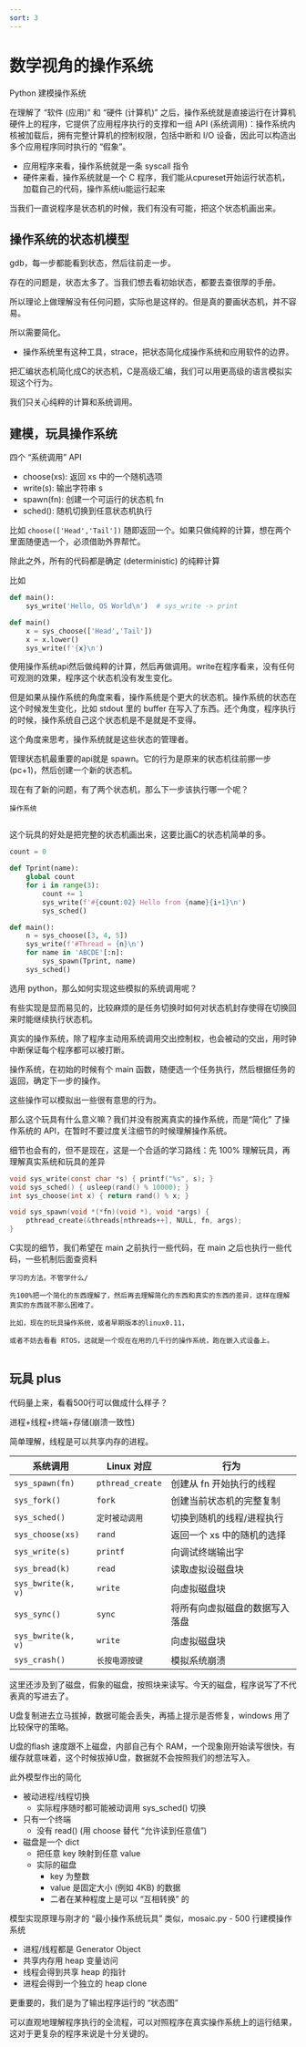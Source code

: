 ```yaml
---
sort: 3
---
```

# 数学视角的操作系统

Python 建模操作系统


在理解了 “软件 (应用)” 和 “硬件 (计算机)” 之后，操作系统就是直接运行在计算机硬件上的程序，它提供了应用程序执行的支撑和一组 API (系统调用)：操作系统内核被加载后，拥有完整计算机的控制权限，包括中断和 I/O 设备，因此可以构造出多个应用程序同时执行的 “假象”。

- 应用程序来看，操作系统就是一条 syscall 指令
- 硬件来看，操作系统就是一个 C 程序，我们能从cpureset开始运行状态机，加载自己的代码，操作系统iu能运行起来

当我们一直说程序是状态机的时候，我们有没有可能，把这个状态机画出来。

## 操作系统的状态机模型

gdb，每一步都能看到状态，然后往前走一步。

存在的问题是，状态太多了。当我们想去看初始状态，都要去查很厚的手册。

所以理论上做理解没有任何问题，实际也是这样的。但是真的要画状态机，并不容易。

所以需要简化。
- 操作系统里有这种工具，strace，把状态简化成操作系统和应用软件的边界。


把汇编状态机简化成C的状态机，C是高级汇编，我们可以用更高级的语言模拟实现这个行为。

我们只关心纯粹的计算和系统调用。

## 建模，玩具操作系统

四个 “系统调用” API
- choose(xs): 返回 xs 中的一个随机选项
- write(s): 输出字符串 s
- spawn(fn): 创建一个可运行的状态机 fn
- sched(): 随机切换到任意状态机执行

比如 `choose(['Head','Tail'])`  随即返回一个。如果只做纯粹的计算，想在两个里面随便选一个，必须借助外界帮忙。

除此之外，所有的代码都是确定 (deterministic) 的纯粹计算

比如

```py
def main():
    sys_write('Hello, OS World\n')  # sys_write -> print
```

```py
def main()
    x = sys_choose(['Head','Tail'])
    x = x.lower()
    sys_write(f'{x}\n')
```

使用操作系统api然后做纯粹的计算，然后再做调用。write在程序看来，没有任何可观测的效果，程序这个状态机没有发生变化。

但是如果从操作系统的角度来看，操作系统是个更大的状态机。操作系统的状态在这个时候发生变化，比如 stdout 里的 buffer 在写入了东西。还个角度，程序执行的时候，操作系统自己这个状态机是不是就是不变得。

这个角度来思考，操作系统就是这些状态的管理者。

管理状态机最重要的api就是 spawn。它的行为是原来的状态机往前挪一步(pc+1)，然后创建一个新的状态机。

现在有了新的问题，有了两个状态机，那么下一步该执行哪一个呢？

```note
操作系统


```


这个玩具的好处是把完整的状态机画出来，这要比画C的状态机简单的多。

```py
count = 0

def Tprint(name):
    global count
    for i in range(3):
        count += 1
        sys_write(f'#{count:02} Hello from {name}{i+1}\n')
        sys_sched()

def main():
    n = sys_choose([3, 4, 5])
    sys_write(f'#Thread = {n}\n')
    for name in 'ABCDE'[:n]:
        sys_spawn(Tprint, name)
    sys_sched()
```

选用 python，那么如何实现这些模拟的系统调用呢？

有些实现是显而易见的，比较麻烦的是任务切换时如何对状态机封存使得在切换回来时能继续执行状态机。

真实的操作系统，除了程序主动用系统调用交出控制权，也会被动的交出，用时钟中断保证每个程序都可以被打断。

操作系统，在初始的时候有个 main 函数，随便选一个任务执行，然后根据任务的返回，确定下一步的操作。

这些操作可以模拟出一些很有意思的行为。

那么这个玩具有什么意义嘛？我们并没有脱离真实的操作系统，而是“简化” 了操作系统的 API，在暂时不要过度关注细节的时候理解操作系统。

细节也会有的，但不是现在，这是一个合适的学习路线：先 100% 理解玩具，再理解真实系统和玩具的差异
```c
void sys_write(const char *s) { printf("%s", s); }
void sys_sched() { usleep(rand() % 10000); }
int sys_choose(int x) { return rand() % x; }

void sys_spawn(void *(*fn)(void *), void *args) {
    pthread_create(&threads[nthreads++], NULL, fn, args);
}
```

C实现的细节，我们希望在 main 之前执行一些代码，在 main 之后也执行一些代码，一些机制后面查资料

```note
学习的方法。不管学什么/

先100%把一个简化的东西理解了，然后再去理解简化的东西和真实的东西的差异，这样在理解真实的东西就不那么困难了。

比如，现在的玩具操作系统，或者早期版本的linux0.11，

或者不妨去看看 RTOS，这就是一个现在在用的几千行的操作系统，跑在嵌入式设备上。


```

## 玩具 plus

代码量上来，看看500行可以做成什么样子？

进程+线程+终端+存储(崩溃一致性)


简单理解，线程是可以共享内存的进程。

| 系统调用|Linux 对应 | 行为 |
|-|-|-|
| `sys_spawn(fn)` | `pthread_create` | 创建从 fn 开始执行的线程 |
| `sys_fork()` | `fork` | 创建当前状态机的完整复制 |
| `sys_sched()` | `定时被动调用` | 切换到随机的线程/进程执行 |
| `sys_choose(xs)` | `rand` | 返回一个 xs 中的随机的选择 |
| `sys_write(s)` | `printf` | 向调试终端输出字 |
| `sys_bread(k)` | `read` | 读取虚拟设磁盘块  |
| `sys_bwrite(k, v)` | `write` | 向虚拟磁盘块  |
| `sys_sync()` | `sync` | 将所有向虚拟磁盘的数据写入落盘  |
| `sys_bwrite(k, v)` | `write` | 向虚拟磁盘块  |
| `sys_crash()` | `长按电源按键` | 模拟系统崩溃  |

这里还涉及到了磁盘，假象的磁盘，按照块来读写。今天的磁盘，程序说写了不代表真的写进去了。

U盘复制进去立马拔掉，数据可能会丢失，再插上提示是否修复，windows 用了比较保守的策略。

U盘的flash 速度跟不上磁盘，内部自己有个 RAM，一个现象刚开始读写很快，有缓存就意味着，这个时候拔掉U盘，数据就不会按照我们的想法写入。

此外模型作出的简化
- 被动进程/线程切换
  - 实际程序随时都可能被动调用 sys_sched() 切换
- 只有一个终端
  - 没有 read() (用 choose 替代 “允许读到任意值”)
- 磁盘是一个 dict
  - 把任意 key 映射到任意 value
  - 实际的磁盘
    - key 为整数
    - value 是固定大小 (例如 4KB) 的数据
    - 二者在某种程度上是可以 “互相转换” 的

模型实现原理与刚才的 “最小操作系统玩具” 类似，mosaic.py - 500 行建模操作系统
- 进程/线程都是 Generator Object
- 共享内存用 heap 变量访问
- 线程会得到共享 heap 的指针
- 进程会得到一个独立的 heap clone


更重要的，我们是为了输出程序运行的 “状态图”

可以直观地理解程序执行的全流程，可以对照程序在真实操作系统上的运行结果，这对于更复杂的程序来说是十分关键的。







